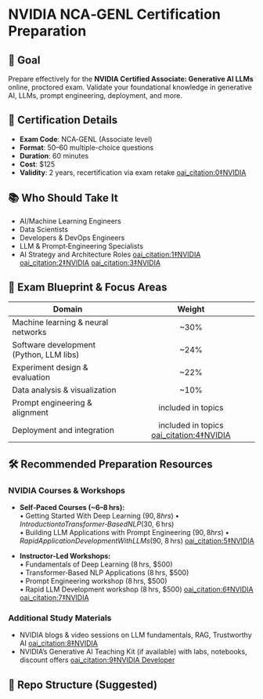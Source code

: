 NVIDIA NCA‑GENL Certification Preparation
=================================================

🎯 Goal
--------
Prepare effectively for the **NVIDIA Certified Associate: Generative AI LLMs** online, proctored exam. Validate your foundational knowledge in generative AI, LLMs, prompt engineering, deployment, and more.

📌 Certification Details
-------------------------
- **Exam Code**: NCA‑GENL (Associate level)  
- **Format**: 50–60 multiple-choice questions  
- **Duration**: 60 minutes  
- **Cost**: $125  
- **Validity**: 2 years, recertification via exam retake  [oai_citation:0‡NVIDIA](https://www.nvidia.com/en-us/learn/certification/generative-ai-llm-associate/?utm_source=chatgpt.com)  

📚 Who Should Take It
----------------------
- AI/Machine Learning Engineers
- Data Scientists
- Developers & DevOps Engineers
- LLM & Prompt‑Engineering Specialists
- AI Strategy and Architecture Roles  [oai_citation:1‡NVIDIA](https://www.nvidia.com/en-us/learn/certification/?utm_source=chatgpt.com) [oai_citation:2‡NVIDIA](https://www.nvidia.com/en-us/learn/learning-path/generative-ai-llm/?utm_source=chatgpt.com) [oai_citation:3‡NVIDIA](https://www.nvidia.com/en-us/learn/certification/generative-ai-llm-associate/?utm_source=chatgpt.com)

📖 Exam Blueprint & Focus Areas
-------------------------------
| Domain                                 | Weight |
|----------------------------------------|:------:|
| Machine learning & neural networks     | ~30%   |
| Software development (Python, LLM libs)| ~24%   |
| Experiment design & evaluation         | ~22%   |
| Data analysis & visualization          | ~10%   |
| Prompt engineering & alignment         | included in topics |
| Deployment and integration             | included in topics  [oai_citation:4‡NVIDIA](https://www.nvidia.com/en-us/learn/certification/generative-ai-llm-associate/?utm_source=chatgpt.com) |

🛠 Recommended Preparation Resources
------------------------------------
### NVIDIA Courses & Workshops  
- **Self‑Paced Courses (~6–8 hrs):**  
  • Getting Started With Deep Learning ($90, 8 hrs)  
  • Introduction to Transformer‑Based NLP ($30, 6 hrs)  
  • Building LLM Applications with Prompt Engineering ($90, 8 hrs)  
  • Rapid Application Development With LLMs ($90, 8 hrs)  [oai_citation:5‡NVIDIA](https://www.nvidia.com/en-us/learn/certification/generative-ai-llm-associate/?utm_source=chatgpt.com)  

- **Instructor‑Led Workshops:**  
  • Fundamentals of Deep Learning (8 hrs, $500)  
  • Transformer‑Based NLP Applications (8 hrs, $500)  
  • Prompt Engineering workshop (8 hrs, $500)  
  • Rapid LLM Development workshop (8 hrs, $500)  [oai_citation:6‡NVIDIA](https://www.nvidia.com/en-us/learn/learning-path/generative-ai-llm/?utm_source=chatgpt.com) [oai_citation:7‡NVIDIA](https://www.nvidia.com/en-us/learn/certification/generative-ai-llm-associate/?utm_source=chatgpt.com)  

### Additional Study Materials  
- NVIDIA blogs & video sessions on LLM fundamentals, RAG, Trustworthy AI  [oai_citation:8‡NVIDIA](https://www.nvidia.com/en-us/learn/certification/generative-ai-llm-associate/?utm_source=chatgpt.com)  
- NVIDIA’s Generative AI Teaching Kit (if available) with labs, notebooks, discount offers  [oai_citation:9‡NVIDIA Developer](https://developer.nvidia.com/blog/nvidia-deep-learning-institute-releases-new-generative-ai-teaching-kit/?utm_source=chatgpt.com)  

📂 Repo Structure (Suggested)
------------------------------
